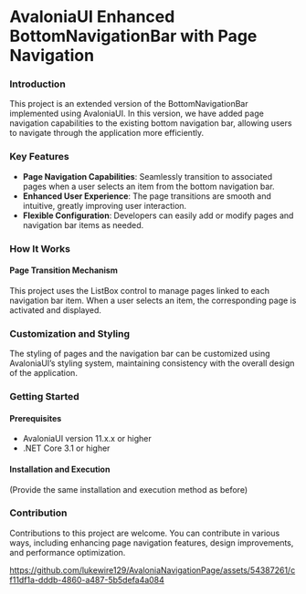 # AvaloniaUI Enhanced BottomNavigationBar with Page Navigation
### Introduction
This project is an extended version of the BottomNavigationBar implemented using AvaloniaUI. In this version, we have added page navigation capabilities to the existing bottom navigation bar, allowing users to navigate through the application more efficiently.

### Key Features
- **Page Navigation Capabilities**: Seamlessly transition to associated pages when a user selects an item from the bottom navigation bar.
- **Enhanced User Experience**: The page transitions are smooth and intuitive, greatly improving user interaction.
- **Flexible Configuration**: Developers can easily add or modify pages and navigation bar items as needed.

### How It Works
#### Page Transition Mechanism
This project uses the ListBox control to manage pages linked to each navigation bar item. When a user selects an item, the corresponding page is activated and displayed.

### Customization and Styling
The styling of pages and the navigation bar can be customized using AvaloniaUI’s styling system, maintaining consistency with the overall design of the application.

### Getting Started
#### Prerequisites
- AvaloniaUI version 11.x.x or higher
- .NET Core 3.1 or higher
#### Installation and Execution
(Provide the same installation and execution method as before)

### Contribution
Contributions to this project are welcome. You can contribute in various ways, including enhancing page navigation features, design improvements, and performance optimization.


https://github.com/lukewire129/AvaloniaNavigationPage/assets/54387261/cf11df1a-dddb-4860-a487-5b5defa4a084

